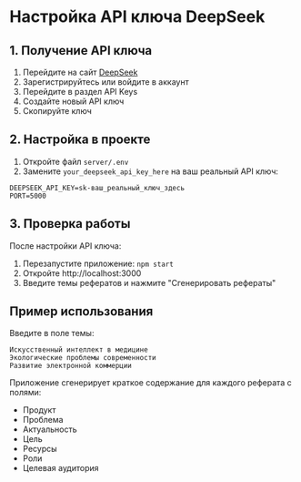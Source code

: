 # Настройка API ключа DeepSeek

## 1. Получение API ключа

1. Перейдите на сайт [DeepSeek](https://platform.deepseek.com/)
2. Зарегистрируйтесь или войдите в аккаунт
3. Перейдите в раздел API Keys
4. Создайте новый API ключ
5. Скопируйте ключ

## 2. Настройка в проекте

1. Откройте файл `server/.env`
2. Замените `your_deepseek_api_key_here` на ваш реальный API ключ:

```
DEEPSEEK_API_KEY=sk-ваш_реальный_ключ_здесь
PORT=5000
```

## 3. Проверка работы

После настройки API ключа:
1. Перезапустите приложение: `npm start`
2. Откройте http://localhost:3000
3. Введите темы рефератов и нажмите "Сгенерировать рефераты"

## Пример использования

Введите в поле темы:
```
Искусственный интеллект в медицине
Экологические проблемы современности
Развитие электронной коммерции
```

Приложение сгенерирует краткое содержание для каждого реферата с полями:
- Продукт
- Проблема  
- Актуальность
- Цель
- Ресурсы
- Роли
- Целевая аудитория 